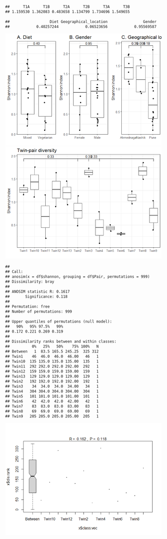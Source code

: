     ##      T1A      T1B      T2A      T2B      T3A      T3B 
    ## 1.159530 1.362083 0.483658 1.134799 1.734696 1.549655

    ##                  Diet Geographical_location                Gender 
    ##            0.40257244            0.06523656            0.95569587

![](alpha_files/figure-markdown_strict/alpha-1.png)![](alpha_files/figure-markdown_strict/alpha-2.png)

    ## 
    ## Call:
    ## anosim(x = df$shannon, grouping = df$Pair, permutations = 999) 
    ## Dissimilarity: bray 
    ## 
    ## ANOSIM statistic R: 0.1617 
    ##       Significance: 0.118 
    ## 
    ## Permutation: free
    ## Number of permutations: 999
    ## 
    ## Upper quantiles of permutations (null model):
    ##   90%   95% 97.5%   99% 
    ## 0.172 0.221 0.269 0.319 
    ## 
    ## Dissimilarity ranks between and within classes:
    ##          0%   25%   50%    75% 100%   N
    ## Between   1  83.5 165.5 245.25  325 312
    ## Twin1    46  46.0  46.0  46.00   46   1
    ## Twin10  135 135.0 135.0 135.00  135   1
    ## Twin11  292 292.0 292.0 292.00  292   1
    ## Twin12  159 159.0 159.0 159.00  159   1
    ## Twin13  129 129.0 129.0 129.00  129   1
    ## Twin2   192 192.0 192.0 192.00  192   1
    ## Twin3    34  34.0  34.0  34.00   34   1
    ## Twin4   304 304.0 304.0 304.00  304   1
    ## Twin5   101 101.0 101.0 101.00  101   1
    ## Twin6    42  42.0  42.0  42.00   42   1
    ## Twin7    83  83.0  83.0  83.00   83   1
    ## Twin8    69  69.0  69.0  69.00   69   1
    ## Twin9   205 205.0 205.0 205.00  205   1

![](alpha_files/figure-markdown_strict/alpha-3.png)
